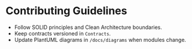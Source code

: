 # Contributing Guidelines
- Follow SOLID principles and Clean Architecture boundaries.
- Keep contracts versioned in `Contracts`.
- Update PlantUML diagrams in `/docs/diagrams` when modules change.
